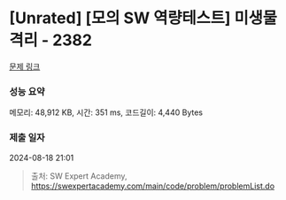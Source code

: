 # [Unrated] [모의 SW 역량테스트] 미생물 격리 - 2382 

[문제 링크](https://swexpertacademy.com/main/code/problem/problemDetail.do?contestProbId=AV597vbqAH0DFAVl) 

### 성능 요약

메모리: 48,912 KB, 시간: 351 ms, 코드길이: 4,440 Bytes

### 제출 일자

2024-08-18 21:01



> 출처: SW Expert Academy, https://swexpertacademy.com/main/code/problem/problemList.do